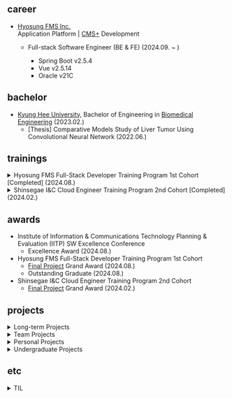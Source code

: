 ## career

- [Hyosung FMS Inc.](https://www.hyosungfms.com/) <br> Application Platform | [CMS+](https://www.cms.co.kr/) Development
  - Full-stack Software Engineer (BE & FE) (2024.09. ~ )
    - Spring Boot v2.5.4
    - Vue v2.5.14
    - Oracle v21C
    
    <!-- - CMS+ 프로젝트

      <details>
        <summary>전자계약 (2024.09.26. ~ 2024.01.09.)</summary>

        - 기획 참여 및 UI/UX 아이디어 제시
        - 프로젝트 설계서 작성 및 검토
        - 데이터베이스 신규 테이블 작성 및 배포
        - 전자계약 신청 서비스 개발
          - BE
            - RESTful API 설계 및 개발
            - External API 연동
            - JWT & OAuth 2.0 인증 구현
            - 데이터 불변성 적용 및 조회 성능 개선
            - 사용자 정보 Legacy & Session 동기화
            - 대량 회원_계약 데이터 Spring Batch 구현
            - 전자계약 서명 링크 발송 이메일, 카카오톡 연동
          - FE
            - 개발 및 퍼블리싱
            - VeeValidate 유효성 검증 적용
            - Axios 클로저 개선 및 Exception 커스텀
            - 정적 렌더링 컴포넌트 이벤트 로직 개선
            - 사용자 이메일 인증 로직 공통화
          - QA
            - 테스트 코드 작성
            - PCL 작성 및 시나리오 테스트
            - QA 대응 (/w QA team)
        - ***[전자계약](https://sign2gether.com/)***
     
      </details>
      
    - CMS+ 유지보수
   
      <details>
        <summary>회원 상담 및 변경이력 개선 (2024.12.30. ~ 2025.01.07.)</summary>
 
        - 요구사항 명세 및 설계서 작성
        - PCL 작성 및 테스트
        - 개발
          - BE
            - 회원 상담 및 변경이력 조회 API 수정 및 쿼리문 개선
          - FE
            - Virtual Scroll 적용
            - datepicker 커스텀 및 유효성 적용
            - grid 수정

      </details>
      
      <details>
        <summary>청구월/결제일 기간 유효성 (2024.12.11. ~ 2024.12.19.)</summary>
 
        - 청구 > 청구관리
          - 정기청구 생성
            - 청구월 유효성 적용
            - 결제일(1) 유효성 적용
            - 결제일(2) 유효성 적용
            - 퍼블리싱
          - 추가청구 생성
            - 청구월 유효성 적용
            - 결제일 유효성 적용
          - 대량청구 생성
            - 청구월 유효성 적용
            - 결제일 유효성 적용
            - 청구월 & 결제일 유효성 적용
            - 퍼블리싱
          - 청구일괄 수정
            - 결제일(1) 유효성 적용
            - 결제일(2) 유효성 적용
            - 퍼블리싱
          - 대량청구 수정
            - 청구월 유효성 적용
            - 결제일 유효성 적용
            - 청구월 & 결제일 유효성 적용
            - 퍼블리싱
        - 수납 > 미수관리
          - 미수처리
            - 재결제일 유효성 적용
            - 미납건 재청구일 유효성 적용
            - 합산 청구월 유효성 적용
        - 업무 > 업무관리
          - 업무정보 등록
            - 출금일 유효성 적용
          - 업무정보 수정
            - 출금일 유효성 적용

      </details>

      ...

       <details>
        <summary>페이지네이션(2025.2.10 ~)</summary>

      </details> -->

## bachelor

- [Kyung Hee University](https://www.khu.ac.kr/kor/user/main/view.do), Bachelor of Engineering in [Biomedical Engineering](https://bme.khu.ac.kr/bme/user/main/view.do) (2023.02.)
  - [Thesis] Comparative Models Study of Liver Tumor Using Convolutional Neural Network (2022.06.)

## trainings

<details>
  <summary>Hyosung FMS Full-Stack Developer Training Program 1st Cohort [Completed] (2024.08.)</summary>

  - [Automated Billing/Payment Solution](https://github.com/rlatkd/cms-plus)
  - [Futsal Automatic Matching Service](https://github.com/rlatkd/match5)
  - [Internet Banking System](https://github.com/rlatkd/hs-bank)

</details>

<details>
  <summary>Shinsegae I&C Cloud Engineer Training Program 2nd Cohort [Completed] (2024.02.)</summary>

  - [MSA-based Web POS Service](https://github.com/rlatkd/salesync)
  - [Second-hand Auction Platform v0](https://github.com/rlatkd/ssgbay-v0)
  - [Fashion Community](https://github.com/rlatkd/fashion-community)

</details>

## awards

- Institute of Information & Communications Technology Planning & Evaluation (IITP) SW Excellence Conference
  - Excellence Award (2024.08.)
- Hyosung FMS Full-Stack Developer Training Program 1st Cohort
  - [Final Project](https://github.com/rlatkd/cms-plus) Grand Award (2024.08.)
  - Outstanding Graduate (2024.08.)
- Shinsegae I&C Cloud Engineer Training Program 2nd Cohort
  - [Final Project](https://github.com/rlatkd/salesync) Grand Award (2024.02.)

## projects

<details>
  <summary>Long-term Projects</summary>
  
  - [Automated Billing/Payment Solution](https://github.com/rlatkd/cms-plus)
  - [MSA-based Web POS Service](https://github.com/rlatkd/salesync)
  - [Portfolio](https://github.com/rlatkd/portfolio) (in progress)

</details>

<details>
  <summary>Team Projects</summary>

  - [Futsal Automatic Matching Service](https://github.com/rlatkd/match5)
  - [Internet Banking System](https://github.com/rlatkd/hs-bank)
  - [Second-hand Auction Platform v0](https://github.com/rlatkd/ssgbay-v0)
  - [Fashion Community](https://github.com/rlatkd/fashion-community)

</details>
 
<details>
  <summary>Personal Projects</summary>
  
  - [Robust Payment System](https://github.com/rlatkd/rubust-payment-system) (in progress)
  - [Monitoring System](https://github.com/rlatkd/monitoring-system)
  - [Real-time Chat Platform](https://github.com/rlatkd/live-chat)
  - [Customer Management System v2](https://github.com/rlatkd/management-system-v2)
  - [Second-hand Auction Platform v2](https://github.com/rlatkd/ssgbay-v2)
  - [Second-hand Auction Platform v1](https://github.com/rlatkd/ssgbay-v1)
  - [Customer Management System v1](https://github.com/rlatkd/management-system)

</details>

<details>
  <summary>Undergraduate Projects</summary>
   
  - [CT Image Reconstruction](https://github.com/rlatkd/ct-image-reconstruction)

</details>

## etc

<details>
  <summary>TIL</summary>
  
  - [1day-1commit](https://github.com/rlatkd/1day-1commit)
  - [Kafka Streams](https://github.com/rlatkd/kafka-streams)
  - [Mybatis & JPA](https://github.com/rlatkd/mybatis-jpa)
  - [GitLab Runner](https://github.com/rlatkd/gitlab-runner)
  - [JDBC](https://github.com/rlatkd/jdbc)
  - [Design Pattern](https://github.com/rlatkd/design-pattern)
  - [Qlik Sense Embed](https://github.com/rlatkd/qlik-embed)
  - [Qlik Sense Mashup](https://github.com/rlatkd/qlik-mashup)
  - [Dockerize](https://github.com/rlatkd/ssgbay-dockerize)
  - [CI/CD](https://github.com/rlatkd/cicd-react)
  - [Terraform](https://github.com/rlatkd/terraform)

</details>
